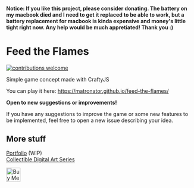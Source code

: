 #### Notice: If you like this project, please consider donating. The battery on my macbook died and I need to get it replaced to be able to work, but a battery replacement for macbook is kinda expensive and money's little tight right now. Any help would be much appretiated! Thank you :)

Feed the Flames
===============
[![contributions welcome](https://img.shields.io/badge/contributions-welcome-brightgreen.svg?style=flat)](https://github.com/matronator/feed-the-flames/issues)

Simple game concept made with CraftyJS

You can play it here: https://matronator.github.io/feed-the-flames/

**Open to new suggestions or improvements!**

If you have any suggestions to improve the game or some new features to be implemented, feel free to open a new issue describing your idea.

## More stuff

[Portfolio](https://matronator.com) (WIP)  
[Collectible Digital Art Series](https://www.neonmob.com/matronator)  

<a href='https://ko-fi.com/U7U2MDBC' target='_blank'><img height='38' style='border:0px;height:38px;' src='https://az743702.vo.msecnd.net/cdn/kofi2.png?v=0' border='0' alt='Buy Me a Coffee at ko-fi.com' /></a>
